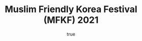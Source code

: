 ---
title: Muslim Friendly Korea Festival (MFKF) 2021
description: Muslim Friendly Korea Online Festival diselenggarakan oleh Korea Tourism Organization (KTO). Acara ini bertujuan mengobati kerinduan para pencinta Korea sekaligus memberi informasi tentang segala hal yang bersifat ramah Muslim di Korea.
url: https://mfkf-2021-web.vercel.app/
img: /projects/mfkf-web-2021.png
alt: Muslim Friendly Korea Festival
date:
  start: '2021-07-31T17:00:00.000Z'
  end: '2021-09-29T17:00:00.000Z'
---